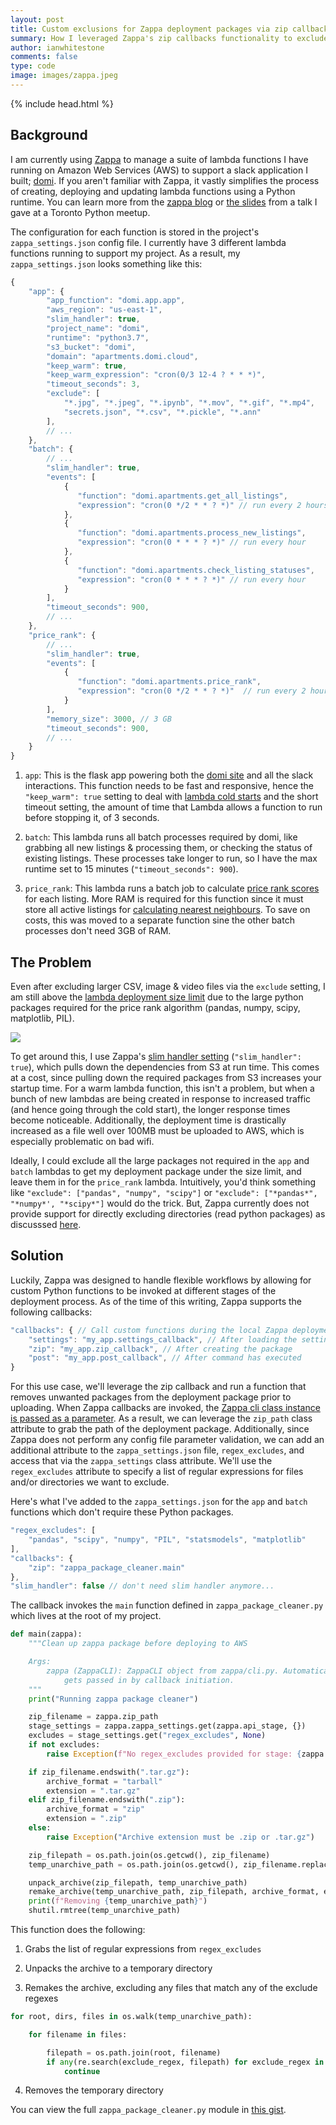 ```yaml
---
layout: post
title: Custom exclusions for Zappa deployment packages via zip callbacks
summary: How I leveraged Zappa's zip callbacks functionality to exclude certain files and reduce my deployment package size.
author: ianwhitestone
comments: false
type: code
image: images/zappa.jpeg
---
```


{% include head.html %}

## Background

I am currently using [Zappa](https://github.com/Miserlou/Zappa) to manage a suite of lambda functions I have running on Amazon Web Services (AWS) to support a slack application I built; [domi](https://apartments.domi.cloud/). If you aren't familiar with Zappa, it vastly simplifies the process of creating, deploying and updating lambda functions using a Python runtime. You can learn more from the [zappa blog](https://github.com/Miserlou/zappa-blog) or [the slides](https://ianwhitestone.work/slides/python-meetup-sept-2019.html) from a talk I gave at a Toronto Python meetup.

The configuration for each function is stored in the project's `zappa_settings.json` config file. I currently have 3 different lambda functions running to support my project. As a result, my `zappa_settings.json` looks something like this:


```javascript
{
    "app": {
        "app_function": "domi.app.app",
        "aws_region": "us-east-1",
        "slim_handler": true,
        "project_name": "domi",
        "runtime": "python3.7",
        "s3_bucket": "domi",
        "domain": "apartments.domi.cloud",
        "keep_warm": true,
        "keep_warm_expression": "cron(0/3 12-4 ? * * *)",
        "timeout_seconds": 3,
        "exclude": [
            "*.jpg", "*.jpeg", "*.ipynb", "*.mov", "*.gif", "*.mp4",
            "secrets.json", "*.csv", "*.pickle", "*.ann"
        ],
        // ...
    },
    "batch": {
        // ...
        "slim_handler": true,
        "events": [
            {
               "function": "domi.apartments.get_all_listings",
               "expression": "cron(0 */2 * * ? *)" // run every 2 hours
            },
            {
               "function": "domi.apartments.process_new_listings",
               "expression": "cron(0 * * * ? *)" // run every hour
            },
            {
               "function": "domi.apartments.check_listing_statuses",
               "expression": "cron(0 * * * ? *)" // run every hour
            }
        ],
        "timeout_seconds": 900,
        // ...
    },
    "price_rank": {
        // ...
        "slim_handler": true,
        "events": [
            {
               "function": "domi.apartments.price_rank",
               "expression": "cron(0 */2 * * ? *)"  // run every 2 hours
            }
        ],
        "memory_size": 3000, // 3 GB
        "timeout_seconds": 900,
        // ...
    }
}
```

1) `app`: This is the flask app powering both the [domi site](https://apartments.domi.cloud/) and all the slack interactions. This function needs to be fast and responsive, hence the `"keep_warm": true` setting to deal with [lambda cold starts](https://mikhail.io/serverless/coldstarts/aws/) and the short timeout setting, the amount of time that Lambda allows a function to run before stopping it, of 3 seconds.

2) `batch`: This lambda runs all batch processes required by domi, like grabbing all new listings & processing them, or checking the status of existing listings. These processes take longer to run, so I have the max runtime set to 15 minutes (`"timeout_seconds": 900`).

3) `price_rank`: This lambda runs a batch job to calculate [price rank scores](https://ianwhitestone.work/slides/pycon-canada-2019.html#/5/37) for each listing. More RAM is required for this function since it must store all active listings for [calculating nearest neighbours](https://ianwhitestone.work/slides/pycon-canada-2019.html#/5/21). To save on costs, this was moved to a separate function sine the other batch processes don't need 3GB of RAM.

## The Problem

Even after excluding larger CSV, image & video files via the `exclude` setting, I am still above the [lambda deployment size limit](https://dzone.com/articles/exploring-aws-lambda-deployment-limits) due to the large python packages required for the price rank algorithm (pandas, numpy, scipy, matplotlib, PIL).

<img src="{{ site.baseurl }}{% link images/zappa-zip-callback/package_sizes.png %}">

To get around this, I use Zappa's [slim handler setting](https://github.com/Miserlou/Zappa#large-projects) (`"slim_handler": true`), which pulls down the dependencies from S3 at run time. This comes at a cost, since pulling down the required packages from S3 increases your startup time. For a warm lambda function, this isn't a problem, but when a bunch of new lambdas are being created in response to increased traffic (and hence going through the cold start), the longer response times become noticeable. Additionally, the deployment time is drastically increased as a file well over 100MB must be uploaded to AWS, which is especially problematic on bad wifi.

Ideally, I could exclude all the large packages not required in the `app` and `batch` lambdas to get my deployment package under the size limit, and leave them in for the `price_rank` lambda. Intuitively, you'd think something like `"exclude": ["pandas", "numpy", "scipy"]` or `"exclude": ["*pandas*", "*numpy*', "*scipy*"]` would do the trick. But, Zappa currently does not provide support for directly excluding directories (read python packages) as discusssed [here](https://github.com/Miserlou/Zappa/issues/692#issuecomment-283012663).


## Solution

Luckily, Zappa was designed to handle flexible workflows by allowing for custom Python functions to be invoked at different stages of the deployment process. As of the time of this writing, Zappa supports the following callbacks:

```javascript
"callbacks": { // Call custom functions during the local Zappa deployment/update process
    "settings": "my_app.settings_callback", // After loading the settings
    "zip": "my_app.zip_callback", // After creating the package
    "post": "my_app.post_callback", // After command has executed
}
```

For this use case, we'll leverage the zip callback and run a function that removes unwanted packages from the deployment package prior to uploading. When Zappa callbacks are invoked, the [Zappa cli class instance is passed as a parameter](https://github.com/Miserlou/Zappa/blob/60fbb55fffa762a85e79e756f2a1373832d78320/zappa/cli.py#L1979-L1980). As a result, we can leverage the `zip_path` class attribute to grab the path of the deployment package. Additionally, since Zappa does not perform any config file parameter validation, we can add an additional attribute to the `zappa_settings.json` file, `regex_excludes`, and access that via the `zappa_settings` class attribute. We'll use the `regex_excludes` attribute to specify a list of regular expressions for files and/or directories we want to exclude.

Here's what I've added to the `zappa_settings.json` for the `app` and `batch` functions which don't require these Python packages.

```javascript
"regex_excludes": [
    "pandas", "scipy", "numpy", "PIL", "statsmodels", "matplotlib"
],
"callbacks": {
    "zip": "zappa_package_cleaner.main"
},
"slim_handler": false // don't need slim handler anymore...
```

The callback invokes the `main` function defined in `zappa_package_cleaner.py` which lives at the root of my project.

```python
def main(zappa):
    """Clean up zappa package before deploying to AWS

    Args:
        zappa (ZappaCLI): ZappaCLI object from zappa/cli.py. Automatically
            gets passed in by callback initiation.
    """
    print("Running zappa package cleaner")

    zip_filename = zappa.zip_path
    stage_settings = zappa.zappa_settings.get(zappa.api_stage, {})
    excludes = stage_settings.get("regex_excludes", None)
    if not excludes:
        raise Exception(f"No regex_excludes provided for stage: {zappa.api_stage}")

    if zip_filename.endswith(".tar.gz"):
        archive_format = "tarball"
        extension = ".tar.gz"
    elif zip_filename.endswith(".zip"):
        archive_format = "zip"
        extension = ".zip"
    else:
        raise Exception("Archive extension must be .zip or .tar.gz")

    zip_filepath = os.path.join(os.getcwd(), zip_filename)
    temp_unarchive_path = os.path.join(os.getcwd(), zip_filename.replace(extension, ""))

    unpack_archive(zip_filepath, temp_unarchive_path)
    remake_archive(temp_unarchive_path, zip_filepath, archive_format, excludes)
    print(f"Removing {temp_unarchive_path}")
    shutil.rmtree(temp_unarchive_path)
```

This function does the following:

1) Grabs the list of regular expressions from `regex_excludes`

2) Unpacks the archive to a temporary directory

3) Remakes the archive, excluding any files that match any of the exclude regexes

```python
for root, dirs, files in os.walk(temp_unarchive_path):

    for filename in files:

        filepath = os.path.join(root, filename)
        if any(re.search(exclude_regex, filepath) for exclude_regex in excludes):
            continue
```

4) Removes the temporary directory


You can view the full `zappa_package_cleaner.py` module in [this gist](https://gist.github.com/ian-whitestone/a3452fe38fda9025631045381a18a6df).